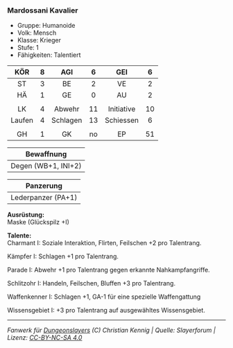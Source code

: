 ### Mardossani Kavalier

- Gruppe: Humanoide
- Volk: Mensch
- Klasse: Krieger
- Stufe: 1
- Fähigkeiten: Talentiert

|  KÖR   |  8  |   AGI    |  6  |    GEI     |  6  |
| :----: | :-: | :------: | :-: | :--------: | :-: |
|   ST   |  3  |    BE    |  2  |     VE     |  2  |
|   HÄ   |  1  |    GE    |  0  |     AU     |  2  |
|        |     |          |     |            |     |
|   LK   |  4  |  Abwehr  | 11  | Initiative | 10  |
| Laufen |  4  | Schlagen | 13  | Schiessen  |  6  |
|        |     |          |     |            |     |
|   GH   |  1  |    GK    | no  |     EP     | 51  |

|     Bewaffnung      |
| :-----------------: |
| Degen (WB+1, INI+2) |

|     Panzerung      |
| :----------------: |
| Lederpanzer (PA+1) |

**Ausrüstung:**  
Maske (Glückspilz +I)

**Talente:**  
Charmant I: Soziale Interaktion, Flirten, Feilschen +2 pro Talentrang.

Kämpfer I: Schlagen +1 pro Talentrang.

Parade I: Abwehr +1 pro Talentrang gegen erkannte Nahkampfangriffe.

Schlitzohr I: Handeln, Feilschen, Bluffen +3 pro Talentrang.

Waffenkenner I: Schlagen +1, GA-1 für eine spezielle Waffengattung

Wissensgebiet I: +3 pro Talentrang auf ausgewähltes Wissensgebiet.

---

_Fanwerk für [Dungeonslayers](https://www.dungeonslayers.net/) (C) Christian Kennig | Quelle: Slayerforum | Lizenz: [CC-BY-NC-SA 4.0](https://creativecommons.org/licenses/by-nc-sa/4.0/deed.de)_
